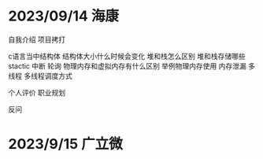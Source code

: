# 2023/09/14 海康

自我介绍
项目拷打

c语言当中结构体
结构体大小什么时候会变化
堆和栈怎么区别
堆和栈存储哪些
stactic
中断 轮询
物理内存和虚拟内存有什么区别
举例物理内存使用
内存泄漏
多线程
多线程调度方式

个人评价
职业规划

反问

# 2023/9/15 广立微
